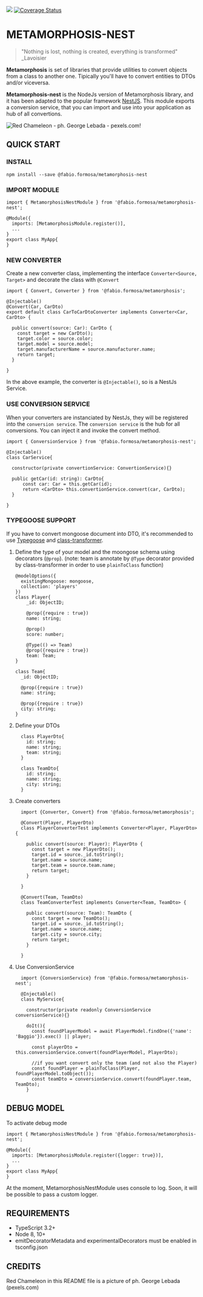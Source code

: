 ![](https://travis-ci.org/fabioformosa/metamorphosis-nest.svg?branch=master)
[![Coverage Status](https://coveralls.io/repos/github/fabioformosa/metamorphosis-nest/badge.svg?branch=master)](https://coveralls.io/github/fabioformosa/metamorphosis-nest?branch=master)

# METAMORPHOSIS-NEST

> "Nothing is lost, nothing is created, everything is transformed"
> _Lavoisier

**Metamorphosis** is set of libraries that provide utilities to convert objects from a class to another one. Tipically you'll have to convert entities to DTOs and/or viceversa.

**Metamorphosis-nest** is the NodeJs version of Metamorphosis library, and it has been adapted to the popular framework [NestJS](https://nestjs.com). This module exports a conversion service, that you can import and use into your application as hub of all convertions.

![Red Chameleon - ph. George Lebada - pexels.com!](https://images.pexels.com/photos/567540/pexels-photo-567540.jpeg?auto=compress&cs=tinysrgb&h=325&w=470 "Red Chameleon - ph. George Lebada - pexels.com")


## QUICK START

### INSTALL
`npm install --save @fabio.formosa/metamorphosis-nest`

### IMPORT MODULE

```
import { MetamorphosisNestModule } from '@fabio.formosa/metamorphosis-nest';

@Module({
  imports: [MetamorphosisModule.register()],
  ...
}
export class MyApp{
}
```

### NEW CONVERTER

Create a new converter class, implementing the interface `Converter<Source, Target>` and decorate the class with `@Convert`

```
import { Convert, Converter } from '@fabio.formosa/metamorphosis';

@Injectable()
@Convert(Car, CarDto)
export default class CarToCarDtoConverter implements Converter<Car, CarDto> {
  
  public convert(source: Car): CarDto {
    const target = new CarDto();
    target.color = source.color;
    target.model = source.model;
    target.manufacturerName = source.manufacturer.name;
    return target;
  }

}
```
In the above example, the converter is `@Injectable()`, so is a NestJs Service.

### USE CONVERSION SERVICE
When your converters are instanciated by NestJs, they will be registered into the `conversion service`.
The `conversion service` is the hub for all conversions. You can inject it and invoke the convert method.

```
import { ConversionService } from '@fabio.formosa/metamorphosis-nest';

@Injectable()
class CarService{

  constructor(private convertionService: ConvertionService){}

  public getCar(id: string): CarDto{
      const car: Car = this.getCar(id);
      return <CarDto> this.convertionService.convert(car, CarDto);
  }

}
```

### TYPEGOOSE SUPPORT
If you have to convert mongoose document into DTO, it's recommended to use [Typegoose](https://https://github.com/typegoose/typegoose) and [class-transformer](https://github.com/typestack/class-transformer).

1. Define the type of your model and the moongose schema using decorators (`@prop`). (note: team is annotate by `@Type` decorator provided by class-transformer in order to use `plainToClass` function)
    ```
    @modelOptions({
      existingMongoose: mongoose,
      collection: 'players'
    })
    class Player{
        _id: ObjectID;

        @prop({require : true})
        name: string;
        
        @prop()
        score: number;
        
        @Type(() => Team)
        @prop({require : true})
        team: Team;
    }

    class Team{
      _id: ObjectID;
      
      @prop({require : true})
      name: string;
      
      @prop({require : true})
      city: string;
    }

    ```
  1. Define your DTOs

      ```
        class PlayerDto{
          id: string;
          name: string;
          team: string;
        }

        class TeamDto{
          id: string;
          name: string;
          city: string;
        }
      ```

  1. Create converters
      ```
        import {Converter, Convert} from '@fabio.formosa/metamorphosis';

        @Convert(Player, PlayerDto)
        class PlayerConverterTest implements Converter<Player, PlayerDto> {
          
          public convert(source: Player): PlayerDto {
            const target = new PlayerDto();
            target.id = source._id.toString();
            target.name = source.name;
            target.team = source.team.name;
            return target;
          }

        }

        @Convert(Team, TeamDto)
        class TeamConverterTest implements Converter<Team, TeamDto> {
          
          public convert(source: Team): TeamDto {
            const target = new TeamDto();
            target.id = source._id.toString();
            target.name = source.name;
            target.city = source.city;
            return target;
          }

        }
      ```
  1. Use ConversionService
      ```
        import {ConversionService} from '@fabio.formosa/metamorphosis-nest';

        @Injectable()
        class MyService{

          constructor(private readonly ConversionService conversionService){}
        
          doIt(){      
            const foundPlayerModel = await PlayerModel.findOne({'name': 'Baggio'}).exec() || player;

            const playerDto = this.conversionService.convert(foundPlayerModel, PlayerDto);

            //if you want convert only the team (and not also the Player)
            const foundPlayer = plainToClass(Player, foundPlayerModel.toObject());
            const teamDto = conversionService.convert(foundPlayer.team, TeamDto);
          }
      ```

## DEBUG MODEL

To activate debug mode

```
import { MetamorphosisNestModule } from '@fabio.formosa/metamorphosis-nest';

@Module({
  imports: [MetamorphosisModule.register({logger: true})],
  ...
}
export class MyApp{
}
```

At the moment, MetamorphosisNestModule uses console to log.
Soon, it will be possible to pass a custom logger.

## REQUIREMENTS
* TypeScript 3.2+
* Node 8, 10+
* emitDecoratorMetadata and experimentalDecorators must be enabled in tsconfig.json

## CREDITS
Red Chameleon in this README file is a picture of ph. George Lebada (pexels.com)
